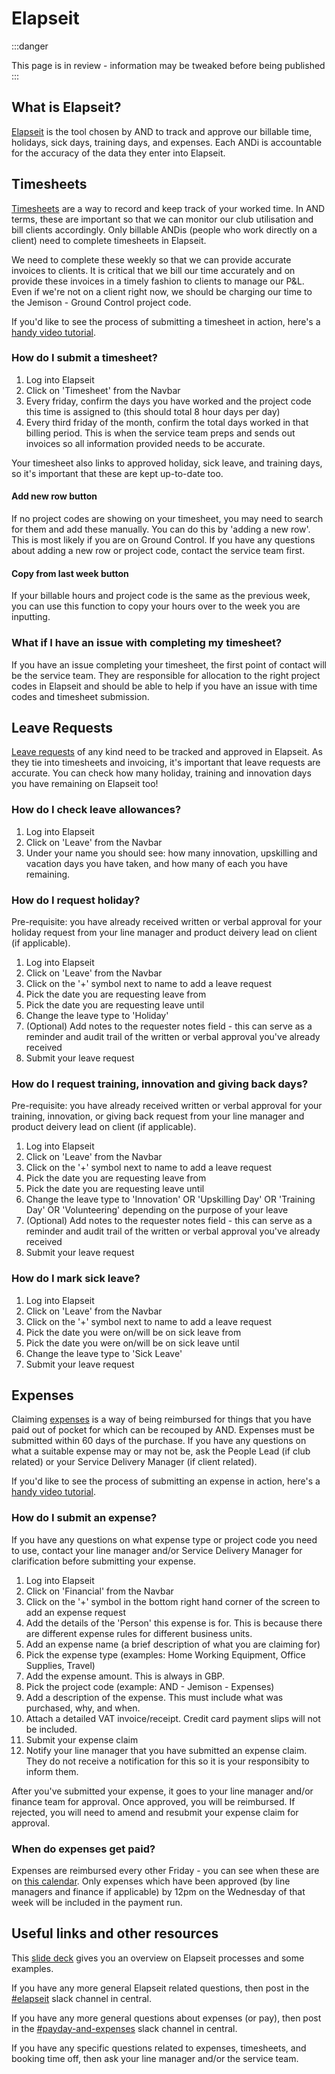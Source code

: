 # Elapseit

:::danger

This page is in review - information may be tweaked before being published
:::

## What is Elapseit?
[Elapseit](https://elapseit.com/) is the tool chosen by AND to track and approve our billable time, holidays, sick days, training days, and expenses. Each ANDi is accountable for the accuracy of the data they enter into Elapseit. 

## Timesheets
[Timesheets](https://app.elapseit.com/timesheet) are a way to record and keep track of your worked time. In AND terms, these are important so that we can monitor our club utilisation and bill clients accordingly. Only billable ANDis (people who work directly on a client) need to complete timesheets in Elapseit. 

We need to complete these weekly so that we can provide accurate invoices to clients. It is critical that we bill our time accurately and on provide these invoices in a timely fashion to clients to manage our P&L. Even if we're not on a client right now, we should be charging our time to the Jemison - Ground Control project code.

If you'd like to see the process of submitting a timesheet in action, here's a [handy video tutorial](https://vimeo.com/338124066).

### How do I submit a timesheet?
1. Log into Elapseit
2. Click on 'Timesheet' from the Navbar
3. Every friday, confirm the days you have worked and the project code this time is assigned to (this should total 8 hour days per day)
4. Every third friday of the month, confirm the total days worked in that billing period. This is when the service team preps and sends out invoices so all information provided needs to be accurate.

Your timesheet also links to approved holiday, sick leave, and training days, so it's important that these are kept up-to-date too.

#### Add new row button
If no project codes are showing on your timesheet, you may need to search for them and add these manually. You can do this by 'adding a new row'. This is most likely if you are on Ground Control. If you have any questions about adding a new row or project code, contact the service team first.

#### Copy from last week button
If your billable hours and project code is the same as the previous week, you can use this function to copy your hours over to the week you are inputting.

### What if I have an issue with completing my timesheet?
If you have an issue completing your timesheet, the first point of contact will be the service team. They are responsible for allocation to the right project codes in Elapseit and should be able to help if you have an issue with time codes and timesheet submission.


## Leave Requests
[Leave requests](https://app.elapseit.com/leave) of any kind need to be tracked and approved in Elapseit. As they tie into timesheets and invoicing, it's important that leave requests are accurate. You can check how many holiday, training and innovation days you have remaining on Elapseit too!

### How do I check leave allowances?
1. Log into Elapseit
2. Click on 'Leave' from the Navbar
3. Under your name you should see: how many innovation, upskilling and vacation days you have taken, and how many of each you have remaining.

### How do I request holiday?
Pre-requisite: you have already received written or verbal approval for your holiday request from your line manager and product deivery lead on client (if applicable).

1. Log into Elapseit
2. Click on 'Leave' from the Navbar
3. Click on the '+' symbol next to name to add a leave request
4. Pick the date you are requesting leave from
5. Pick the date you are requesting leave until
6. Change the leave type to 'Holiday'
7. (Optional) Add notes to the requester notes field - this can serve as a reminder and audit trail of the written or verbal approval you've already received
8. Submit your leave request

### How do I request training, innovation and giving back days?
Pre-requisite: you have already received written or verbal approval for your training, innovation, or giving back request from your line manager and product deivery lead on client (if applicable).

1. Log into Elapseit
2. Click on 'Leave' from the Navbar
3. Click on the '+' symbol next to name to add a leave request
4. Pick the date you are requesting leave from
5. Pick the date you are requesting leave until
6. Change the leave type to 'Innovation' OR 'Upskilling Day' OR 'Training Day' OR 'Volunteering' depending on the purpose of your leave
7. (Optional) Add notes to the requester notes field - this can serve as a reminder and audit trail of the written or verbal approval you've already received
8. Submit your leave request

### How do I mark sick leave?
1. Log into Elapseit
2. Click on 'Leave' from the Navbar
3. Click on the '+' symbol next to name to add a leave request
4. Pick the date you were on/will be on sick leave from
5. Pick the date you were on/will be on sick leave until
6. Change the leave type to 'Sick Leave'
7. Submit your leave request

## Expenses
Claiming [expenses](https://app.elapseit.com/financial/expenses/list) is a way of being reimbursed for things that you have paid out of pocket for which can be recouped by AND. Expenses must be submitted within 60 days of the purchase. If you have any questions on what a suitable expense may or may not be, ask the People Lead (if club related) or your Service Delivery Manager (if client related). 

If you'd like to see the process of submitting an expense in action, here's a [handy video tutorial](https://vimeo.com/338127093).


### How do I submit an expense?
If you have any questions on what expense type or project code you need to use, contact your line manager and/or Service Delivery Manager for clarification before submitting your expense.

1. Log into Elapseit
2. Click on 'Financial' from the Navbar
3. Click on the '+' symbol in the bottom right hand corner of the screen to add an expense request
4. Add the details of the 'Person' this expense is for. This is because there are different expense rules for different business units.
5. Add an expense name (a brief description of what you are claiming for)
6. Pick the expense type (examples: Home Working Equipment, Office Supplies, Travel)
7. Add the expense amount. This is always in GBP.
8. Pick the project code (example: AND - Jemison - Expenses)
9. Add a description of the expense. This must include what was purchased, why, and when.
10. Attach a detailed VAT invoice/receipt. Credit card payment slips will not be included.
11. Submit your expense claim
11. Notify your line manager that you have submitted an expense claim. They do not receive a notification for this so it is your responsibity to inform them.

After you've submitted your expense, it goes to your line manager and/or finance team for approval. Once approved, you will be reimbursed. If rejected, you will need to amend and resubmit your expense claim for approval.

### When do expenses get paid?
Expenses are reimbursed every other Friday - you can see when these are on [this calendar](https://calendar.google.com/calendar/u/0/embed?src=and.digital_ssoka3fqojc6bc4a00f770o8t4@group.calendar.google.com&ctz=Europe/London). Only expenses which have been approved (by line managers and finance if applicable) by 12pm on the Wednesday of that week will be included in the payment run.

## Useful links and other resources
This [slide deck](https://docs.google.com/presentation/d/1xbja2SJfYfT3cYbojyNKIP7Y0oT8YX_8x9dGtdwX8-A/) gives you an overview on Elapseit processes and some examples.

If you have any more general Elapseit related questions, then post in the [#elapseit](https://and-central.slack.com/archives/CCLU1PG6L) slack channel in central.

If you have any more general questions about expenses (or pay), then post in the [#payday-and-expenses](https://and-central.slack.com/archives/C1VTF0Z35) slack channel in central.

If you have any specific questions related to expenses, timesheets, and booking time off, then ask your line manager and/or the service team.